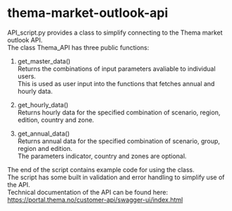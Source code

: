 # thema-market-outlook-api

API_script.py provides a class to simplify connecting to the Thema market outlook API.  
The class Thema_API has three public functions:

1. get_master_data()  
Returns the combinations of input parameters avaliable to individual users.  
This is used as user input into the functions that fetches annual and hourly data.  
  
2. get_hourly_data()  
Returns hourly data for the specified combination of scenario, region, edition, country and zone.  

3. get_annual_data()  
Returns annual data for the specified combination of scenario, group, region and edition.  
The parameters indicator, country and zones are optional.  
  
The end of the script contains example code for using the class.  
The script has some built in validation and error handling to simplify use of the API.  
Technical documentation of the API can be found here: https://portal.thema.no/customer-api/swagger-ui/index.html
